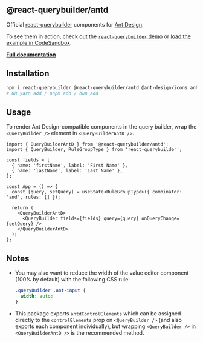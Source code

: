 ## @react-querybuilder/antd

Official [react-querybuilder](https://npmjs.com/package/react-querybuilder) components for [Ant Design](https://ant.design/).

To see them in action, check out the [`react-querybuilder` demo](https://react-querybuilder.js.org/demo/antd) or [load the example in CodeSandbox](https://githubbox.com/react-querybuilder/react-querybuilder/tree/main/examples/antd).

**[Full documentation](https://react-querybuilder.js.org/)**

## Installation

```bash
npm i react-querybuilder @react-querybuilder/antd @ant-design/icons antd
# OR yarn add / pnpm add / bun add
```

## Usage

To render Ant Design-compatible components in the query builder, wrap the `<QueryBuilder />` element in `<QueryBuilderAntD />`.

```tsx
import { QueryBuilderAntD } from '@react-querybuilder/antd';
import { QueryBuilder, RuleGroupType } from 'react-querybuilder';

const fields = [
  { name: 'firstName', label: 'First Name' },
  { name: 'lastName', label: 'Last Name' },
];

const App = () => {
  const [query, setQuery] = useState<RuleGroupType>({ combinator: 'and', rules: [] });

  return (
    <QueryBuilderAntD>
      <QueryBuilder fields={fields} query={query} onQueryChange={setQuery} />
    </QueryBuilderAntD>
  );
};
```

## Notes

- You may also want to reduce the width of the value editor component (100% by default) with the following CSS rule:

  ```css
  .queryBuilder .ant-input {
    width: auto;
  }
  ```

- This package exports `antdControlElements` which can be assigned directly to the `controlElements` prop on `<QueryBuilder />` (and also exports each component individually), but wrapping `<QueryBuilder />` in `<QueryBuilderAntD />` is the recommended method.
